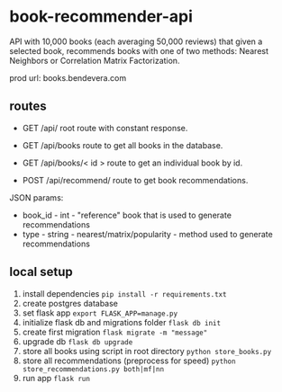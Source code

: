 # book-recommender-api
API with 10,000 books (each averaging 50,000 reviews) that given a selected book, recommends books with one of two methods: Nearest Neighbors or Correlation Matrix Factorization. 

prod url: books.bendevera.com

## routes
- GET /api/ 
root route with constant response. 

- GET /api/books
route to get all books in the database.

- GET /api/books/< id >
route to get an individual book by id.

- POST /api/recommend/
route to get book recommendations.

JSON params: 
  - book_id - int - "reference" book that is used to generate recommendations
  - type - string - nearest/matrix/popularity - method used to generate recommendations
  
## local setup
1. install dependencies `pip install -r requirements.txt`
2. create postgres database
3. set flask app `export FLASK_APP=manage.py`
4. initialize flask db and migrations folder `flask db init`
5. create first migration `flask migrate -m "message"`
6. upgrade db `flask db upgrade`
7. store all books using script in root directory `python store_books.py`
8. store all recommendations (preprocess for speed) `python store_recommendations.py both|mf|nn`
9. run app `flask run`
